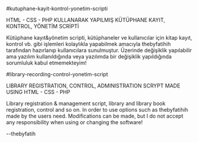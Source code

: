#kutuphane-kayit-kontrol-yonetim-scripti

HTML - CSS - PHP KULLANARAK YAPILMIŞ KÜTÜPHANE KAYIT, KONTROL, YÖNETİM SCRİPTİ

Kütüphane kayıt&yönetim scripti, kütüphaneler ve kullanıcılar için kitap kayıt, kontrol vb. gibi işlemleri kolaylıkla yapabilmek amacıyla thebyfatihih tarafından hazırlanıp kullanıcılara sunulmuştur.
Üzerinde değişiklik yapılabilir ama yazılım kullanıldığında veya yazılımda bir değişiklik yapıldığında sorumluluk kabul etmemekteyim!

#library-recording-control-yonetim-script

LIBRARY REGISTRATION, CONTROL, ADMINISTRATION SCRYPT MADE USING HTML - CSS - PHP

Library registration & management script, library and library book registration, control and so on. In order to use options such as thebyfatihih made by the users need.
Modifications can be made, but I do not accept any responsibility when using or changing the software!


--thebyfatih
